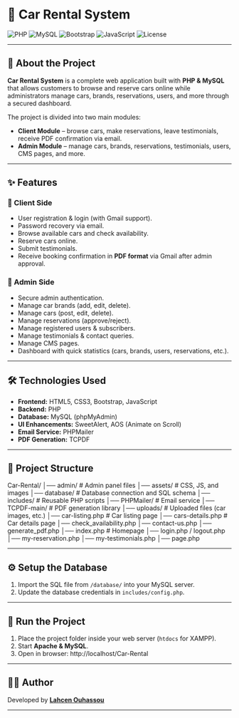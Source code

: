 # 🚗 Car Rental System

![PHP](https://img.shields.io/badge/PHP-7.4-blue) 
![MySQL](https://img.shields.io/badge/MySQL-5.7-orange) 
![Bootstrap](https://img.shields.io/badge/Bootstrap-5-purple) 
![JavaScript](https://img.shields.io/badge/JavaScript-ES6-yellow) 
![License](https://img.shields.io/badge/License-MIT-green)

---

## 📖 About the Project

**Car Rental System** is a complete web application built with **PHP & MySQL** that allows customers to browse and reserve cars online while administrators manage cars, brands, reservations, users, and more through a secured dashboard.  

The project is divided into two main modules:  

- **Client Module** – browse cars, make reservations, leave testimonials, receive PDF confirmation via email.  
- **Admin Module** – manage cars, brands, reservations, testimonials, users, CMS pages, and more.  

---

## ✨ Features

### 🔹 Client Side
- User registration & login (with Gmail support).  
- Password recovery via email.  
- Browse available cars and check availability.  
- Reserve cars online.  
- Submit testimonials.  
- Receive booking confirmation in **PDF format** via Gmail after admin approval.  

### 🔹 Admin Side
- Secure admin authentication.  
- Manage car brands (add, edit, delete).  
- Manage cars (post, edit, delete).  
- Manage reservations (approve/reject).  
- Manage registered users & subscribers.  
- Manage testimonials & contact queries.  
- Manage CMS pages.  
- Dashboard with quick statistics (cars, brands, users, reservations, etc.).  

---

## 🛠️ Technologies Used

- **Frontend:** HTML5, CSS3, Bootstrap, JavaScript  
- **Backend:** PHP  
- **Database:** MySQL (phpMyAdmin)  
- **UI Enhancements:** SweetAlert, AOS (Animate on Scroll)  
- **Email Service:** PHPMailer  
- **PDF Generation:** TCPDF  

---

## 📂 Project Structure

Car-Rental/
│── admin/ # Admin panel files
│── assets/ # CSS, JS, and images
│── database/ # Database connection and SQL schema
│── includes/ # Reusable PHP scripts
│── PHPMailer/ # Email service
│── TCPDF-main/ # PDF generation library
│── uploads/ # Uploaded files (car images, etc.)
│── car-listing.php # Car listing page
│── cars-details.php # Car details page
│── check_availability.php
│── contact-us.php
│── generate_pdf.php
│── index.php # Homepage
│── login.php / logout.php
│── my-reservation.php
│── my-testimonials.php
│── page.php



---

## ⚙️ Setup the Database

1. Import the SQL file from `/database/` into your MySQL server.  
2. Update the database credentials in `includes/config.php`.  

---

## 🚀 Run the Project

1. Place the project folder inside your web server (`htdocs` for XAMPP).  
2. Start **Apache & MySQL**.  
3. Open in browser:  http://localhost/Car-Rental



---

## 👨‍💻 Author

Developed by **[Lahcen Ouhassou](https://github.com/Lahcen-Ouhassou)**  

---

